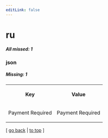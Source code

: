 ```yaml
---
editLink: false
---
```


# ru

##### All missed: 1


### json

##### Missing: 1

<table width="100%">
<tr><th width="50%">

Key

</th><th width="50%">

Value

</th></tr>
<tr><td width="50%">

Payment Required

</td><td width="50%">

Payment Required

</td></tr>
</table>

[ [go back](../status.md) | [to top](#) ]

